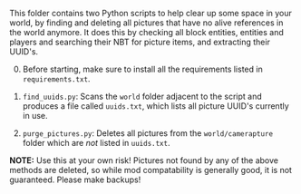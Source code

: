 This folder contains two Python scripts to help clear up some space in your world, by finding and deleting all pictures that have no alive references in the world anymore. It does this by checking all block entities, entities and players and searching their NBT for picture items, and extracting their UUID's.

0. Before starting, make sure to install all the requirements listed in `requirements.txt`.

1. `find_uuids.py`: Scans the `world` folder adjacent to the script and produces a file called `uuids.txt`, which lists all picture UUID's currently in use.
2. `purge_pictures.py`: Deletes all pictures from the `world/camerapture` folder which are *not* listed in `uuids.txt`.

**NOTE:** Use this at your own risk! Pictures not found by any of the above methods are deleted, so while mod compatability is generally good, it is not guaranteed. Please make backups!
